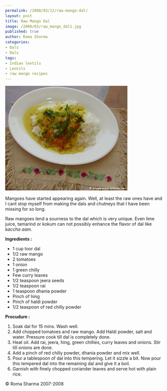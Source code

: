 ```yaml
--- 
permalink: /2008/03/12/raw-mango-dal/
layout: post
title: Raw Mango Dal
image: /2008/03/raw_mango_dal1.jpg
published: true
author: Roma Sharma
categories: 
- Dals
- Dals
tags:
- Indian lentils
- Lentils
- raw mango recipes
---
```

<a title="raw_mango_dal1.jpg" href="/2008/03/raw_mango_dal1.jpg"><img src="/2008/03/raw_mango_dal1.jpg" alt="raw_mango_dal1.jpg" /></a>

Mangoes have started appearing again. Well, at least the raw ones have and I cant stop myself from making the dals and chutneys that I have been missing for so long.

Raw mangoes lend a sourness to the dal which is very unique. Even lime juice, tamarind or kokum can not possibly enhance the flavor of dal like <em>kaccha aam</em>.

<strong>Ingredients :</strong>
<ul>
	<li>1 cup toor dal</li>
	<li>1/2 raw mango</li>
	<li>2 tomatoes</li>
	<li>1 onion</li>
	<li>1 green chilly</li>
	<li>Few curry leaves</li>
	<li>1/2 teaspoon jeera seeds</li>
	<li>1/2 teaspoon rai</li>
	<li>1 teaspoon dhania powder</li>
	<li>Pinch of hing</li>
	<li>Pinch of haldi powder</li>
	<li>1/2 teaspoon of red chilly powder</li>
</ul>
<strong>Procudure :</strong>
<ol>
	<li>Soak dal for 15 mins. Wash well.</li>
	<li>Add chopped tomatoes and raw mango. Add Haldi powder, salt and water. Pressure cook till dal is completely done.</li>
	<li>Heat oil. Add rai, jeera, hing, green chillies, curry leaves and onions. Stir till onions are done.</li>
	<li>Add a pinch of red chilly powder, dhania powder and mix well.</li>
	<li>Pour a tablespoon of dal into this tempering. Let it sizzle a bit. Now pour this tempered dal into the remaining dal and give it a boil.</li>
	<li>Garnish with finely chopped coriander leaves and serve hot with plain rice.</li>
</ol>
© Roma Sharma 2007-2008

